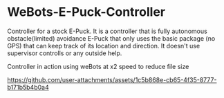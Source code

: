 # WeBots-E-Puck-Controller

Controller for a stock E-Puck. It is a controller that is fully autonomous obstacle(limited) avoidance E-Puck that only uses the basic package (no GPS) that can keep track of its location and direction. It doesn't use supervisor controlls or any outside help.

Controller in action using weBots at x2 speed to reduce file size

https://github.com/user-attachments/assets/1c5b868e-cb65-4f35-8777-b171b5b4b0a4

